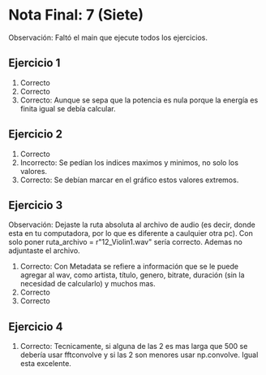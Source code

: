 # Nota Final: 7 (Siete)

Observación: Faltó el main que ejecute todos los ejercicios.

## Ejercicio 1

1. Correcto
2. Correcto
3. Correcto: Aunque se sepa que la potencia es nula porque la energía es finita igual se debía calcular.

## Ejercicio 2

1. Correcto
2. Incorrecto: Se pedían los indices maximos y minimos, no solo los valores.
3. Correcto: Se debían marcar en el gráfico estos valores extremos. 

## Ejercicio 3

Observación: Dejaste la ruta absoluta al archivo de audio (es decir, donde esta en tu computadora, por lo que es diferente a caulquier otra pc). Con solo poner  ruta_archivo = r"12_Violin1.wav" sería correcto. Ademas no adjuntaste el archivo.

1. Correcto: Con Metadata se refiere a información que se le puede agregar al wav, como artista, título, genero, bitrate, duración (sin la necesidad de calcularlo) y muchos mas. 
2. Correcto
3. Correcto


## Ejercicio 4

1. Correcto: Tecnicamente, si alguna de las 2 es mas larga que 500 se debería usar fftconvolve y si las 2 son menores usar np.convolve. Igual esta excelente.
